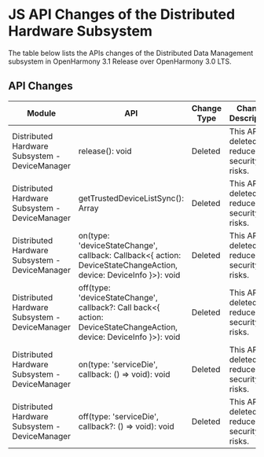 # JS API Changes of the Distributed Hardware Subsystem

The table below lists the APIs changes of the Distributed Data Management subsystem in OpenHarmony 3.1 Release over OpenHarmony 3.0 LTS.

## API Changes

| Module | API | Change Type | Change Description |
|  --------  |  --------  |  --------  |  --------  |
| Distributed Hardware Subsystem - DeviceManager| release(): void | Deleted| This API is deleted to reduce security risks.|
| Distributed Hardware Subsystem - DeviceManager| getTrustedDeviceListSync(): Array<DeviceInfo> | Deleted| This API is deleted to reduce security risks.|
| Distributed Hardware Subsystem - DeviceManager| on(type: 'deviceStateChange', callback: Callback<{ action: DeviceStateChangeAction, device: DeviceInfo }>): void | Deleted| This API is deleted to reduce security risks.|
| Distributed Hardware Subsystem - DeviceManager| off(type: 'deviceStateChange', callback?: Call back<{ action: DeviceStateChangeAction, device: DeviceInfo }>): void | Deleted| This API is deleted to reduce security risks.|
| Distributed Hardware Subsystem - DeviceManager| on(type: 'serviceDie', callback: () => void): void | Deleted| This API is deleted to reduce security risks.|
| Distributed Hardware Subsystem - DeviceManager| off(type: 'serviceDie', callback?: () => void): void | Deleted| This API is deleted to reduce security risks.|
